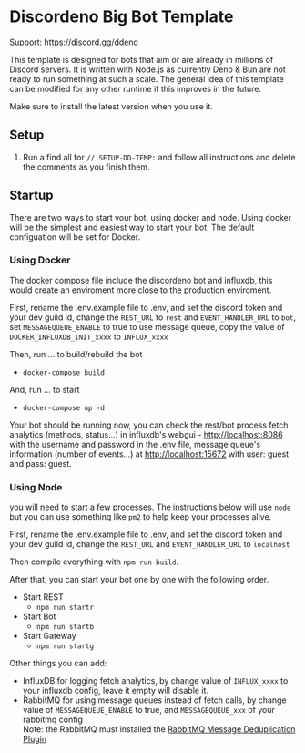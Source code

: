 # Discordeno Big Bot Template

Support: <https://discord.gg/ddeno>

This template is designed for bots that aim or are already in millions of Discord servers. It is written with Node.js as
currently Deno & Bun are not ready to run something at such a scale. The general idea of this template can be modified
for any other runtime if this improves in the future.

Make sure to install the latest version when you use it.

## Setup

1. Run a find all for `// SETUP-DD-TEMP:` and follow all instructions and delete the comments as you finish them.

## Startup

There are two ways to start your bot, using docker and node. Using docker will be the simplest and easiest way to start
your bot. The default configuation will be set for Docker.

### Using Docker

The docker compose file include the discordeno bot and influxdb, this would create an enviroment more close to the
production enviroment.

First, rename the .env.example file to .env, and set the discord token and your dev guild id, change the `REST_URL` to
`rest` and `EVENT_HANDLER_URL` to `bot`, set `MESSAGEQUEUE_ENABLE` to true to use message queue, copy the value of
`DOCKER_INFLUXDB_INIT_xxxx` to `INFLUX_xxxx`

Then, run ... to build/rebuild the bot

- `docker-compose build`

And, run ... to start

- `docker-compose up -d`

Your bot should be running now, you can check the rest/bot process fetch analytics (methods, status...) in influxdb's
webgui - <http://localhost:8086> with the username and password in the .env file, message queue's information (number of
events...) at <http://localhost:15672> with user: guest and pass: guest.

### Using Node

you will need to start a few processes. The instructions below will use `node` but you can use something like `pm2` to
help keep your processes alive.

First, rename the .env.example file to .env, and set the discord token and your dev guild id, change the `REST_URL` and
`EVENT_HANDLER_URL` to `localhost`

Then compile everything with `npm run build`.

After that, you can start your bot one by one with the following order.

- Start REST
  - `npm run startr`
- Start Bot
  - `npm run startb`
- Start Gateway
  - `npm run startg`

Other things you can add:

- InfluxDB for logging fetch analytics, by change value of `INFLUX_xxxx` to your influxdb config, leave it empty will
  disable it.
- RabbitMQ for using message queues instead of fetch calls, by change value of `MESSAGEQUEUE_ENABLE` to true, and
  `MESSAGEQUEUE_xxx` of your rabbitmq config <br/> Note: the RabbitMQ must installed the
  [RabbitMQ Message Deduplication Plugin](https://github.com/noxdafox/rabbitmq-message-deduplication)
